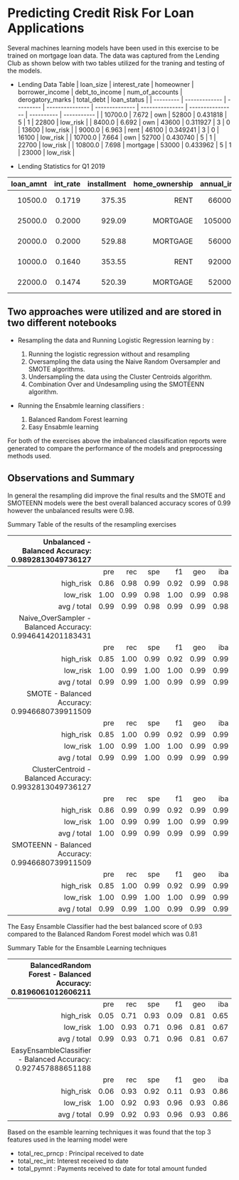 # Predicting Credit Risk For Loan Applications

Several machines learning models have been used in this exercise to be trained on mortgage loan data. The data was captured from the Lending Club as shown below with two tables utilized for the traning and testing of the models.

- Lending Data Table
  | loan_size | interest_rate | homeowner | borrower_income | debt_to_income | num_of_accounts | derogatory_marks | total_debt | loan_status |
  | --------- | ------------- | --------- | --------------- | -------------- | --------------- | ---------------- | ---------- | ----------- |
  | 10700.0 | 7.672 | own | 52800 | 0.431818 | 5 | 1 | 22800 | low_risk |
  | 8400.0 | 6.692 | own | 43600 | 0.311927 | 3 | 0 | 13600 | low_risk |
  | 9000.0 | 6.963 | rent | 46100 | 0.349241 | 3 | 0 | 16100 | low_risk |
  | 10700.0 | 7.664 | own | 52700 | 0.430740 | 5 | 1 | 22700 | low_risk |
  | 10800.0 | 7.698 | mortgage | 53000 | 0.433962 | 5 | 1 | 23000 | low_risk |

- Lending Statistics for Q1 2019

| loan_amnt | int_rate | installment | home_ownership | annual_inc | verification_status |  issue_d | loan_status | pymnt_plan |   dti | ... | pct_tl_nvr_dlq | percent_bc_gt_75 | pub_rec_bankruptcies | tax_liens | tot_hi_cred_lim | total_bal_ex_mort | total_bc_limit | total_il_high_credit_limit | hardship_flag | debt_settlement_flag |     |
| --------: | -------: | ----------: | -------------: | ---------: | ------------------: | -------: | ----------: | ---------: | ----: | --: | -------------: | ---------------: | -------------------: | --------: | --------------: | ----------------: | -------------: | -------------------------: | ------------: | -------------------: | --- |
|   10500.0 |   0.1719 |      375.35 |           RENT |    66000.0 |     Source Verified | Mar-2019 |    low_risk |          n | 27.24 | ... |           85.7 |            100.0 |                  0.0 |       0.0 |         65687.0 |           38199.0 |         2000.0 |                    61987.0 |             N |                    N |     |
|   25000.0 |   0.2000 |      929.09 |       MORTGAGE |   105000.0 |            Verified | Mar-2019 |    low_risk |          n | 20.23 | ... |           91.2 |             50.0 |                  1.0 |       0.0 |        271427.0 |           60641.0 |        41200.0 |                    49197.0 |             N |                    N |     |
|   20000.0 |   0.2000 |      529.88 |       MORTGAGE |    56000.0 |            Verified | Mar-2019 |    low_risk |          n | 24.26 | ... |           66.7 |             50.0 |                  0.0 |       0.0 |         60644.0 |           45684.0 |         7500.0 |                    43144.0 |             N |                    N |     |
|   10000.0 |   0.1640 |      353.55 |           RENT |    92000.0 |            Verified | Mar-2019 |    low_risk |          n | 31.44 | ... |          100.0 |             50.0 |                  1.0 |       0.0 |         99506.0 |           68784.0 |        19700.0 |                    76506.0 |             N |                    N |     |
|   22000.0 |   0.1474 |      520.39 |       MORTGAGE |    52000.0 |        Not Verified | Mar-2019 |    low_risk |          n | 18.76 | ... |          100.0 |              0.0 |                  0.0 |       0.0 |        219750.0 |           25919.0 |        27600.0 |                    20000.0 |             N |                    N |     |

## Two approaches were utilized and are stored in two different notebooks

- Resampling the data and Running Logistic Regression learning by :

  1. Running the logistic regression without and resampling
  1. Oversampling the data using the Naive Random Oversampler and SMOTE algorithms.
  1. Undersampling the data using the Cluster Centroids algorithm.
  1. Combination Over and Undesampling using the SMOTEENN algorithm.

- Running the Ensabmle learning classifiers :
  1. Balanced Random Forest learning
  2. Easy Ensabmle learning

For both of the exercises above the imbalanced classification reports were generated to compare the performance of the models and preprocessing methods used.

## Observations and Summary

In general the resampling did improve the final results and the SMOTE and SMOTEENN models were the best overall balanced accuracy scores of 0.99 however the unbalanced results were 0.98.

Summary Table of the results of the resampling exercises

|        Unbalanced - Balanced Accuracy: 0.9892813049736127 |      |      |      |      |      |      |       |
| --------------------------------------------------------: | ---: | ---: | ---: | ---: | ---: | ---: | ----: |
|                                                           |  pre |  rec |  spe |   f1 |  geo |  iba |   sup |
|                                                 high_risk | 0.86 | 0.98 | 0.99 | 0.92 | 0.99 | 0.98 |   625 |
|                                                  low_risk | 1.00 | 0.99 | 0.98 | 1.00 | 0.99 | 0.98 | 18759 |
|                                               avg / total | 0.99 | 0.99 | 0.98 | 0.99 | 0.99 | 0.98 | 19384 |
| Naive_OverSampler - Balanced Accuracy: 0.9946414201183431 |      |      |      |      |      |      |       |
|                                                           |  pre |  rec |  spe |   f1 |  geo |  iba |   sup |
|                                                 high_risk | 0.85 | 1.00 | 0.99 | 0.92 | 0.99 | 0.99 |   625 |
|                                                  low_risk | 1.00 | 0.99 | 1.00 | 1.00 | 0.99 | 0.99 | 18759 |
|                                               avg / total | 0.99 | 0.99 | 1.00 | 0.99 | 0.99 | 0.99 | 19384 |
|             SMOTE - Balanced Accuracy: 0.9946680739911509 |      |      |      |      |      |      |       |
|                                                           |  pre |  rec |  spe |   f1 |  geo |  iba |   sup |
|                                                 high_risk | 0.85 | 1.00 | 0.99 | 0.92 | 0.99 | 0.99 |   625 |
|                                                  low_risk | 1.00 | 0.99 | 1.00 | 1.00 | 0.99 | 0.99 | 18759 |
|                                               avg / total | 0.99 | 0.99 | 1.00 | 0.99 | 0.99 | 0.99 | 19384 |
|   ClusterCentroid - Balanced Accuracy: 0.9932813049736127 |      |      |      |      |      |      |       |
|                                                           |  pre |  rec |  spe |   f1 |  geo |  iba |   sup |
|                                                 high_risk | 0.86 | 0.99 | 0.99 | 0.92 | 0.99 | 0.99 |   625 |
|                                                  low_risk | 1.00 | 0.99 | 0.99 | 1.00 | 0.99 | 0.99 | 18759 |
|                                               avg / total | 1.00 | 0.99 | 0.99 | 0.99 | 0.99 | 0.99 | 19384 |
|          SMOTEENN - Balanced Accuracy: 0.9946680739911509 |      |      |      |      |      |      |       |
|                                                           |  pre |  rec |  spe |   f1 |  geo |  iba |   sup |
|                                                 high_risk | 0.85 | 1.00 | 0.99 | 0.92 | 0.99 | 0.99 |   625 |
|                                                  low_risk | 1.00 | 0.99 | 1.00 | 1.00 | 0.99 | 0.99 | 18759 |
|                                               avg / total | 0.99 | 0.99 | 1.00 | 0.99 | 0.99 | 0.99 | 19384 |

The Easy Ensamble Classifier had the best balanced score of 0.93 compared to the Balanced Random Forest model which was 0.81

Summary Table for the Ensamble Learning techniques

| BalancedRandom Forest - Balanced Accuracy: 0.8196061012606211 |      |      |      |      |      |      |       |
| ------------------------------------------------------------: | ---: | ---: | ---: | ---: | ---: | ---: | ----: |
|                                                               |  pre |  rec |  spe |   f1 |  geo |  iba |   sup |
|                                                     high_risk | 0.05 | 0.71 | 0.93 | 0.09 | 0.81 | 0.65 |    87 |
|                                                      low_risk | 1.00 | 0.93 | 0.71 | 0.96 | 0.81 | 0.67 | 17118 |
|                                                   avg / total | 0.99 | 0.93 | 0.71 | 0.96 | 0.81 | 0.67 | 17205 |
| EasyEnsambleClassifier - Balanced Accuracy: 0.927457888651188 |      |      |      |      |      |      |       |
|                                                               |  pre |  rec |  spe |   f1 |  geo |  iba |   sup |
|                                                     high_risk | 0.06 | 0.93 | 0.92 | 0.11 | 0.93 | 0.86 |    87 |
|                                                      low_risk | 1.00 | 0.92 | 0.93 | 0.96 | 0.93 | 0.86 | 17118 |
|                                                   avg / total | 0.99 | 0.92 | 0.93 | 0.96 | 0.93 | 0.86 | 17205 |

Based on the esamble learning techniques it was found that the top 3 features used in the learning model were

- total_rec_prncp : Principal received to date
- total_rec_int: Interest received to date
- total_pymnt : Payments received to date for total amount funded
